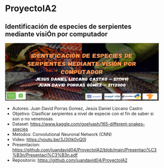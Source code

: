 # ProyectoIA2
## Identificación de especies de serpientes mediante visiÓn por computador

![Alt text](/Banner/bannerIA2.PNG)

- Autores: Juan David Porras Gomez, Jesús Daniel Lizcano Castro
- Objetivo: Clasificar serpientes a nivel de especie con el fin de saber si son o no venenosas
- Dataset: https://www.kaggle.com/goelyash/165-different-snakes-species
- Metodos: Convolutional Neuronal Network (CNN)
- Video: https://youtu.be/3J30jk0vQ0I
- Presentacion: https://github.com/juandavid04/ProyectoIA2/blob/main/Presentaci%C3%B3n/Presentaci%C3%B3n.pdf
- Repositorio: https://github.com/juandavid04/ProyectoIA2
